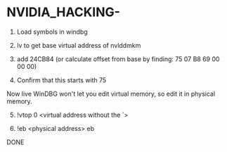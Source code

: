 # NVIDIA_HACKING-

1) Load symbols in windbg

2) lv to get base virtual address of nvlddmkm

3) add 24CB84 (or calculate offset from base by finding: 75 07 B8 69 00 00 00)

4) Confirm that this starts with 75



Now live WinDBG won't let you edit virtual memory, so edit it in physical memory.

5) !vtop 0 \<virtual address without the `\>

6) !eb \<physical address\> eb

DONE
